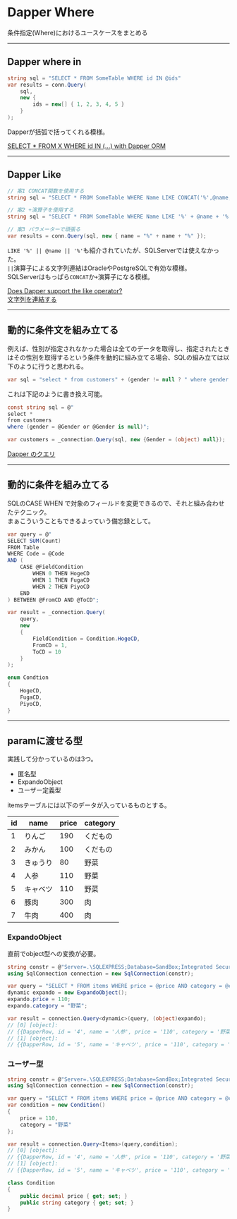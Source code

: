 # Dapper Where

条件指定(Where)におけるユースケースをまとめる

---

## Dapper where in

``` C#
string sql = "SELECT * FROM SomeTable WHERE id IN @ids"
var results = conn.Query(
    sql, 
    new { 
        ids = new[] { 1, 2, 3, 4, 5 }
    }
);
```

Dapperが括弧で括ってくれる模様。  

[SELECT * FROM X WHERE id IN (...) with Dapper ORM](https://stackoverflow.com/questions/8388093/select-from-x-where-id-in-with-dapper-orm)  

---

## Dapper Like

``` C#
// 案1 CONCAT関数を使用する
string sql = "SELECT * FROM SomeTable WHERE Name LIKE CONCAT('%',@name,'%')"

// 案2 +演算子を使用する
string sql = "SELECT * FROM SomeTable WHERE Name LIKE '%' + @name + '%'"

// 案3 パラメーターで頑張る
var results = conn.Query(sql, new { name = "%" + name + "%" });
```

`LIKE '%' || @name || '%'`も紹介されていたが、SQLServerでは使えなかった。  
`||`演算子による文字列連結はOracleやPostgreSQLで有効な模様。  
SQLServerはもっぱら`CONCAT`か`+`演算子になる模様。  

[Does Dapper support the like operator?](https://stackoverflow.com/questions/6030099/does-dapper-support-the-like-operator)  
[文字列を連結する](https://www.sql-reference.com/string/concatenate.html)  

---

## 動的に条件文を組み立てる

例えば、性別が指定されなかった場合は全てのデータを取得し、指定されたときはその性別を取得するという条件を動的に組み立てる場合、SQLの組み立ては以下のように行うと思われる。  

``` cs
var sql = "select * from customers" + (gender != null ? " where gender = @Gender" : "");
```

これは下記のように書き換え可能。  

``` cs
const string sql = @"
select * 
from customers
where (gender = @Gender or @Gender is null)";

var customers = _connection.Query(sql, new {Gender = (object) null});
```

[Dapper のクエリ](https://qiita.com/masakura/items/3409a766e46580a5ad99)  

---

## 動的に条件を組み立てる

SQLのCASE WHEN で対象のフィールドを変更できるので、それと組み合わせたテクニック。  
まぁこういうこともできるよっていう備忘録として。  

``` cs
var query = @"
SELECT SUM(Count)
FROM Table
WHERE Code = @Code
AND (
    CASE @FieldCondition
        WHEN 0 THEN HogeCD
        WHEN 1 THEN FugaCD
        WHEN 2 THEN PiyoCD
    END
) BETWEEN @FromCD AND @ToCD";

var result = _connection.Query(
    query,
    new
    {
        FieldCondition = Condition.HogeCD,
        FromCD = 1,
        ToCD = 10
    }
);

enum Condtion
{
    HogeCD,
    FugaCD,
    PiyoCD,
}
```

---

## paramに渡せる型

実践して分かっているのは3つ。  

- 匿名型  
- ExpandoObject  
- ユーザー定義型  

itemsテーブルには以下のデータが入っているものとする。  

|id|name|price|category|
|---|---|---|---|
|1|りんご|190|くだもの|
|2|みかん|100|くだもの|
|3|きゅうり|80|野菜|
|4|人参|110|野菜|
|5|キャベツ|110|野菜|
|6|豚肉|300|肉|
|7|牛肉|400|肉|

### ExpandoObject

直前でobject型への変換が必要。  

``` cs
string constr = @"Server=.\SQLEXPRESS;Database=SandBox;Integrated Security=True;";
using SqlConnection connection = new SqlConnection(constr);

var query = "SELECT * FROM items WHERE price = @price AND category = @category";
dynamic expando = new ExpandoObject();
expando.price = 110;
expando.category = "野菜";

var result = connection.Query<dynamic>(query, (object)expando);
// [0] [object]:
// {{DapperRow, id = '4', name = '人参', price = '110', category = '野菜'}}
// [1] [object]:
// {{DapperRow, id = '5', name = 'キャベツ', price = '110', category = '野菜'}}
```

### ユーザー型

``` cs
string constr = @"Server=.\SQLEXPRESS;Database=SandBox;Integrated Security=True;";
using SqlConnection connection = new SqlConnection(constr);

var query = "SELECT * FROM items WHERE price = @price AND category = @category";
var condition = new Condition()
{
    price = 110,
    category = "野菜"
};

var result = connection.Query<Items>(query,condition);
// [0] [object]:
// {{DapperRow, id = '4', name = '人参', price = '110', category = '野菜'}}
// [1] [object]:
// {{DapperRow, id = '5', name = 'キャベツ', price = '110', category = '野菜'}}

class Condition
{
    public decimal price { get; set; }
    public string category { get; set; }
}
```
